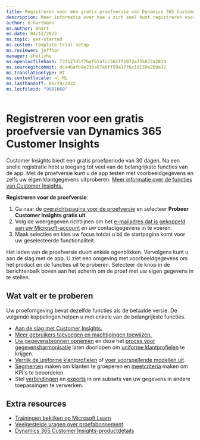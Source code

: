 ```yaml
---
title: Registreren voor een gratis proefversie van Dynamics 365 Customer Insights
description: Meer informatie over hoe u zich snel kunt registreren voor een gratis proefversie van Customer Insights. Verken de app en vind extra trainingsmateriaal.
author: m-hartmann
ms.author: mhart
ms.date: 04/12/2022
ms.topic: get-started
ms.custom: template-trial-setup
ms.reviewer: jeffhar
manager: shellyha
ms.openlocfilehash: 73f12745f76ef65afcc565ffb972e755073a2834
ms.sourcegitcommit: dca46afb9e23ba87a0ff59a1776c1d139e209a32
ms.translationtype: HT
ms.contentlocale: nl-NL
ms.lasthandoff: 06/29/2022
ms.locfileid: "9081068"
---
```

# <a name="sign-up-for-a-free-dynamics-365-customer-insights-trial"></a>Registreren voor een gratis proefversie van Dynamics 365 Customer Insights

Customer Insights biedt een gratis proefperiode van 30 dagen. Na een snelle registratie hebt u toegang tot veel van de belangrijkste functies van de app. Met de proefversie kunt u de app testen met voorbeeldgegevens en zelfs uw eigen klantgegevens uitproberen. [Meer informatie over de functies van Customer Insights.](overview.md)

**Registreren voor de proefversie**:

1. Ga naar de [overzichtspagina voor de proefversie](https://dynamics.microsoft.com/ai/customer-insights/) en selecteer **Probeer Customer Insights gratis uit**.
1. Volg de weergegeven richtlijnen om het [e-mailadres dat is gekoppeld aan uw Microsoft-account](https://support.microsoft.com/windows/what-is-a-microsoft-account-4a7c48e9-ff5a-e9c6-5a5c-1a57d66c3bfa) en uw contactgegevens in te voeren.
1. Maak selecties en kies uw focus totdat u bij de startpagina komt voor uw geselecteerde functionaliteit.

Het laden van de proefversie duurt enkele ogenblikken. Vervolgens kunt u aan de slag met de app. U ziet een omgeving met voorbeeldgegevens om het product en de functies uit te proberen. Selecteer de knop in de berichtenbalk boven aan het scherm om de proef met uw eigen gegevens in te stellen.

## <a name="what-to-try"></a>Wat valt er te proberen

Uw proefomgeving bevat dezelfde functies als de betaalde versie. De volgende koppelingen helpen u met enkele van de belangrijkste functies.

- [Aan de slag met Customer Insights.](get-started.md)
- [Meer gebruikers toevoegen en machtigingen toewijzen.](permissions.md)
- [Uw gegevensbronnen opnemen](data-sources.md) en deze het [proces voor gegevensharmonisatie](data-unification.md) laten doorlopen om [uniforme klantprofielen](customer-profiles.md) te krijgen.
- [Verrijk de uniforme klantprofielen](enrichment-hub.md) of [voer voorspellende modellen uit](predictions-overview.md).
- [Segmenten](segments.md) maken om klanten te groeperen en [meetcriteria](measures.md) maken om KPI's te beoordelen.
- Stel [verbindingen](connections.md) en [exports](export-destinations.md) in om subsets van uw gegevens in andere toepassingen te verwerken.

## <a name="additional-resources"></a>Extra resources

- [Trainingen bekijken op Microsoft Learn](/learn/browse/?filter-products=dynamics-dynamics-cust-insights)
- [Veelgestelde vragen over proefabonnement](trial-faq.md)
- [Dynamics 365 Customer Insights-productdetails](https://dynamics.microsoft.com/ai/customer-insights/)
